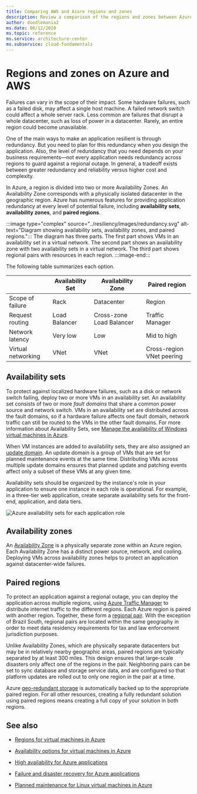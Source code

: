 ```yaml
---
title: Comparing AWS and Azure regions and zones
description: Review a comparison of the regions and zones between Azure and AWS. Explore availability sets, availability zones, and paired regions in Azure.
author: doodlemania2
ms.date: 08/12/2020
ms.topic: reference
ms.service: architecture-center
ms.subservice: cloud-fundamentals
---
```


# Regions and zones on Azure and AWS

Failures can vary in the scope of their impact. Some hardware failures, such as a failed disk, may affect a single host machine. A failed network switch could affect a whole server rack. Less common are failures that disrupt a whole datacenter, such as loss of power in a datacenter. Rarely, an entire region could become unavailable.

One of the main ways to make an application resilient is through redundancy. But you need to plan for this redundancy when you design the application. Also, the level of redundancy that you need depends on your business requirements&mdash;not every application needs redundancy across regions to guard against a regional outage. In general, a tradeoff exists between greater redundancy and reliability versus higher cost and complexity.

In Azure, a region is divided into two or more Availability Zones. An Availability Zone corresponds with a physically isolated datacenter in the geographic region. Azure has numerous features for providing application redundancy at every level of potential failure, including **availability sets**, **availability zones**, and **paired regions**.

:::image type="complex" source="../resiliency/images/redundancy.svg" alt-text="Diagram showing availability sets, availability zones, and paired regions.":::
   The diagram has three parts. The first part shows VMs in an availability set in a virtual network. The second part shows an availability zone with two availability sets in a virtual network. The third part shows regional pairs with resources in each region.
:::image-end:::

The following table summarizes each option.

| &nbsp; | Availability Set | Availability Zone | Paired region |
|--------|------------------|-------------------|---------------|
| Scope of failure | Rack | Datacenter | Region |
| Request routing | Load Balancer | Cross-zone Load Balancer | Traffic Manager |
| Network latency | Very low | Low | Mid to high |
| Virtual networking  | VNet | VNet | Cross-region VNet peering |

## Availability sets

To protect against localized hardware failures, such as a disk or network switch failing, deploy two or more VMs in an availability set. An availability set consists of two or more *fault domains* that share a common power source and network switch. VMs in an availability set are distributed across the fault domains, so if a hardware failure affects one fault domain, network traffic can still be routed to the VMs in the other fault domains. For more information about Availability Sets, see [Manage the availability of Windows virtual machines in Azure](/azure/virtual-machines/windows/manage-availability).

When VM instances are added to availability sets, they are also assigned an [update domain](/azure/virtual-machines/linux/manage-availability). An update domain is a group of VMs that are set for planned maintenance events at the same time. Distributing VMs across multiple update domains ensures that planned update and patching events affect only a subset of these VMs at any given time.

Availability sets should be organized by the instance's role in your application to ensure one instance in each role is operational. For example, in a three-tier web application, create separate availability sets for the front-end, application, and data tiers.

![Azure availability sets for each application role](./images/three-tier-example.png "Availability sets for each application role")

## Availability zones

An [Availability Zone](/azure/availability-zones/az-overview) is a physically separate zone within an Azure region. Each Availability Zone has a distinct power source, network, and cooling. Deploying VMs across availability zones helps to protect an application against datacenter-wide failures.

## Paired regions

To protect an application against a regional outage, you can deploy the application across multiple regions, using [Azure Traffic Manager](https://azure.microsoft.com/services/traffic-manager) to distribute internet traffic to the different regions. Each Azure region is paired with another region. Together, these form a [regional pair][paired-regions]. With the exception of Brazil South, regional pairs are located within the same geography in order to meet data residency requirements for tax and law enforcement jurisdiction purposes.

Unlike Availability Zones, which are physically separate datacenters but may be in relatively nearby geographic areas, paired regions are typically separated by at least 300 miles. This design ensures that large-scale disasters only affect one of the regions in the pair. Neighboring pairs can be set to sync database and storage service data, and are configured so that platform updates are rolled out to only one region in the pair at a time.

Azure [geo-redundant storage](/azure/storage/common/storage-redundancy-grs) is automatically backed up to the appropriate paired region. For all other resources, creating a fully redundant solution using paired regions means creating a full copy of your solution in both regions.

## See also

- [Regions for virtual machines in Azure](/azure/virtual-machines/linux/regions)

- [Availability options for virtual machines in Azure](/azure/virtual-machines/linux/availability)

- [High availability for Azure applications](../example-scenario/infrastructure/multi-tier-app-disaster-recovery.yml)

- [Failure and disaster recovery for Azure applications](../framework/resiliency/backup-and-recovery.md)

- [Planned maintenance for Linux virtual machines in Azure](/azure/virtual-machines/linux/maintenance-and-updates)


[paired-regions]: /azure/best-practices-availability-paired-regions
